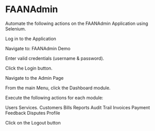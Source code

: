 # FAANAdmin
Automate the following actions on the FAANAdmin Application using Selenium.

Log in to the Application

Navigate to: FAANAdmin Demo

Enter valid credentials (username & password).

Click the Login button.

Navigate to the Admin Page

From the main Menu, click the Dashboard module.

Execute the following actions for each module:

Users
Services.
Customers
Bills
Reports
Audit Trail
Invoices
Payment
Feedback Disputes
Profile

Click on the Logout button


